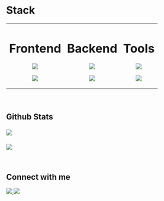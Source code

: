 # Stack
<table><tr><td valign="top">



<div align="center">
  <h1>Frontend</h1>
  <p align="center">
    <a href="https://skillicons.dev">
      <img src="https://skillicons.dev/icons?i=typescript,react" />
    </a>
  </p>
  <p align="center">
    <a href="https://skillicons.dev">
      <img src="https://skillicons.dev/icons?i=next,tailwind" />
    </a>
  </p>
</div>

</td><td valign="top">

<div align="center">
  <h1>Backend</h1>
  <p align="center">
    <a href="https://skillicons.dev">
      <img src="https://skillicons.dev/icons?i=typescript,nodejs" />
    </a>
  </p>
  <p align="center">
    <a href="https://skillicons.dev">
      <img src="https://skillicons.dev/icons?i=express,postgres,prisma" />
    </a>
  </p>
</div>

</td><td valign="top">

<div align="center">  
  <h1>Tools</h1>
  <p align="center">
    <a href="https://skillicons.dev">
      <img src="https://skillicons.dev/icons?i=git,docker" />
    </a>
  </p>
  <p align="center">
    <a href="https://skillicons.dev">
      <img src="https://skillicons.dev/icons?i=jest,figma,wordpress" />
    </a>
  </p>
</div>

</td></tr></table>  

<br/>  


## Github Stats
###
<a><img src="https://github-readme-stats-s0la1r3.vercel.app/api?username=guilhermevnbraga&show_icons=true&bg_color=121218&title_color=0CA&text_color=0B9"/></a>
###
<a><img src="https://readme-stats-cwvn.vercel.app/api/top-langs/?username=guilhermevnbraga&layout=compact&langs_count=10&hide=jupyter%20notebook&exclude_repo=FTP-Client-Server,Linked-Attributes-Implementation,DirectLinks-Update-Dirs&count-private=true&theme=gotham&border_color=47f0d7"></a>
  

<br/>


## Connect with me  
<a href="https://linkedin.com/in/guilhermevnbraga" target="_blank">
      <img src="https://skillicons.dev/icons?i=linkedin" />
</a>
<a href="mailto:guilhermeviniciuspj@gmail.com" target="_blank">
      <img src="https://skillicons.dev/icons?i=gmail" />
</a>
